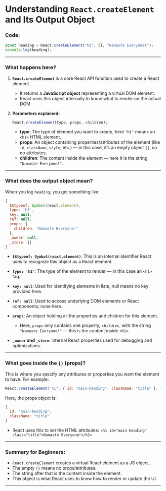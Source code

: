 
# Understanding `React.createElement` and Its Output Object

### Code:

```js
const heading = React.createElement("h1", {}, "Namaste Everyone!");
console.log(heading);
```

---

### What happens here?

1. **`React.createElement`** is a core React API function used to create a React element.

   * It returns a **JavaScript object** representing a virtual DOM element.
   * React uses this object internally to know what to render on the actual DOM.

2. **Parameters explained:**

   ```js
   React.createElement(type, props, children);
   ```

   * **type**: The type of element you want to create, here `"h1"` means an `<h1>` HTML element.
   * **props**: An object containing properties/attributes of the element (like `id`, `className`, `style`, etc.) — in this case, it’s an empty object `{}`, so no attributes.
   * **children**: The content inside the element — here it is the string `"Namaste Everyone!"`.

---

### What does the output object mean?

When you log `heading`, you get something like:

```js
{
  $$typeof: Symbol(react.element),
  type: 'h1',
  key: null,
  ref: null,
  props: {
    children: "Namaste Everyone!"
  },
  _owner: null,
  _store: {}
}
```

* **`$$typeof: Symbol(react.element)`**: This is an internal identifier React uses to recognize this object as a React element.
* **`type: 'h1'`**: The type of the element to render — in this case an `<h1>` tag.
* **`key: null`**: Used for identifying elements in lists; null means no key provided here.
* **`ref: null`**: Used to access underlying DOM elements or React components; none here.
* **`props`**: An object holding all the properties and children for this element.

  * Here, `props` only contains one property, `children`, with the string `"Namaste Everyone!"` — this is the content inside `<h1>`.
* **`_owner` and `_store`**: Internal React properties used for debugging and optimizations.

---

### What goes inside the `{}` (props)?

This is where you specify any attributes or properties you want the element to have. For example:

```js
React.createElement("h1", { id: "main-heading", className: "title" }, "Namaste Everyone!");
```

Here, the props object is:

```js
{
  id: "main-heading",
  className: "title"
}
```

* React uses this to set the HTML attributes: `<h1 id="main-heading" class="title">Namaste Everyone!</h1>`

---

### Summary for Beginners:

* `React.createElement` creates a virtual React element as a JS object.
* The empty `{}` means no props/attributes.
* The string after that is the content inside the element.
* This object is what React uses to know how to render or update the UI.

---